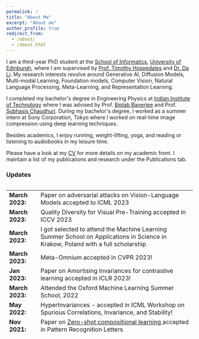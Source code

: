 ```yaml
---
permalink: /
title: "About Me"
excerpt: "About me"
author_profile: true
redirect_from: 
  - /about/
  - /about.html
---
```


I am a third-year PhD student at the [School of Informatics](https://www.ed.ac.uk/informatics), [University of Edinburgh](https://www.ed.ac.uk/), where I am supervised by [Prof. Timothy Hospedales](https://homepages.inf.ed.ac.uk/thospeda/) and [Dr. Da Li](https://scholar.google.com/citations?user=RPvaE3oAAAAJ&hl=en). My research interests revolve around Generative AI, Diffusion Models, Multi-modal Learning, Foundation models, Computer Vision, Natural Language Processing, Meta-Learning, and Representation Learning.


I completed my bachelor's degree in Engineering Physics at [Indian Institute of Technology](https://www.iitb.ac.in) where I was advised by Prof. [Biplab Banerjee](https://biplab-banerjee.github.io/) and Prof. [Subhasis Chaudhuri](https://www.ee.iitb.ac.in/~sc/main/main.html). During my bachelor's degree, I worked as a summer intern at Sony Corporation, Tokyo where I worked on real-time image compression using deep learning techniques. 


Besides academics, I enjoy running, weight-lifting, yoga, and reading or listening to audiobooks in my leisure time.


Please have a look at my [CV](https://drive.google.com/file/d/1rrbqpPxs_bJahXTEtBdO8yHXW01QrQMV/view?usp=sharing) for more details on my academic front. I maintain a list of my publications and research  under the Publications tab.  


### Updates

<div style="height:400px;overflow:auto">
<table rules=none style="border:0 none;">
<col width="100px">
<col width="636px">
  <tr><td style="border:0 none;"><b>March 2023:</b></td><td style="border:0 none;">Paper on adversarial attacks on Vision-Language Models accepted to ICML 2023</td></tr>
  <tr><td style="border:0 none;"><b>March 2023:</b></td><td style="border:0 none;">Quality Diversity for Visual Pre-Training accepted in ICCV 2023</td></tr>
  <tr><td style="border:0 none;"><b>March 2023:</b></td><td style="border:0 none;">I got selected to attend the Machine Learning Summer School on Applications in Science in Krakow, Poland with a full scholarship</td></tr>
  <tr><td style="border:0 none;"><b>March 2023:</b></td><td style="border:0 none;">Meta-Omnium accepted in CVPR 2023!</td></tr>
<tr><td style="border:0 none;"><b>Jan 2023:</b></td><td style="border:0 none;">Paper on Amortising Invariances for contrastive learning accepted in ICLR 2023!</td></tr>
  <tr><td style="border:0 none;"><b>March 2023:</b></td><td style="border:0 none;">Attended the Oxford Machine Learning Summer School, 2022</td></tr>
<tr><td style="border:0 none;"><b>May 2022:</b></td><td style="border:0 none;">HyperInvariances - accepted in ICML Workshop on Spurious Correlations, Invariance, and Stability!</td></tr>
<tr><td style="border:0 none;"><b>Nov 2021:</b></td><td style="border:0 none;">Paper on <a href="https://www.researchgate.net/profile/Hitesh_Kandala/publication/362064793_Multi-Stage_Semantic_Graph_Embeddings_for_Compositional_Zero-Shot_Learning/links/6320eb3b70cc936cd3061232/Multi-Stage-Semantic-Graph-Embeddings-for-Compositional-Zero-Shot-Learning.pdf"> Zero-shot compositional learning </a> accepted in Pattern Recognition Letters </td></tr>
<tr><td style="border:0 none;"><b>Nov 2021:</b></td><td style="border:0 none;">Paper on <a href="https://www.sciencedirect.com/science/article/pii/S0925231222011961"> Zero-shot SBIR </a> accepted in Neurocomputing</td></tr>
<tr><td style="border:0 none;"><b>June 2021:</b></td><td style="border:0 none;">Incoming PhD student at the University of Edinburgh. So excited to explore Scotland!</td></tr>
<tr><td style="border:0 none;"><b>May 2021:</b></td><td style="border:0 none;">Delivered a talk on Salient Developments in Video Captioning at the <a href="https://cms.brookes.ac.uk/staff/FabioCuzzolin/"> Visual AI Lab </a>, <a href="https://www.brookes.ac.uk/"> Oxford Brookes University </a>. Slides can be found <a href="/files/Visual_AI_Lab_Video_Captioning.pdf"> here</a>.</td></tr>
<tr><td style="border:0 none;"><b>May 2021:</b></td><td style="border:0 none;">I received multiple offers from the University of Bristol, John Hopkins University, University of Maryland, Durham Univeristy, University of Tubingen, Saarland University, University of Trento, and University of Edinburgh. I feel blessed to be accepted in these amazing programs!</td></tr>
<tr><td style="border:0 none;"><b>May 2021:</b></td><td style="border:0 none;">Graduated from the <a href="https://www.iitb.ac.in/"> Indian Institute of Technology, Bombay </a> with a bachelor's degree in Engineering Physics</td></tr>
<tr><td style="border:0 none;"><b>May 2021:</b></td><td style="border:0 none;">Finally submitted my bachelor's thesis on Zero-shot Sketch-based Image Retrieval and Multi-modal learning.
<tr><td style="border:0 none;"><b>Jan 2021:</b></td><td style="border:0 none;">Presented our paper <a href="https://arxiv.org/pdf/2010.01999"> ADA-AT/DT: An Adversarial Approach for Cross-Domain and Cross-Task Knowledge Transfer </a> at the Winter Conference on Applications in Computer Vision (WACV) 2021 </td></tr>
<tr><td style="border:0 none;"><b>Jan 2021:</b></td><td style="border:0 none;">Presented our paper <a href="https://openaccess.thecvf.com/content/WACV2021/papers/Chavhan_ADA-ATDT_An_Adversarial_Approach_for_Cross-Domain_and_Cross-Task_Knowledge_Transfer_WACV_2021_paper.pdf"> A Novel Actor Dual-Critic Model for Remote Sensing Image Captioning</a> at the Internation Conference on Pattern Recognition (ICPR) 2021 </td></tr>
<tr><td style="border:0 none;"><b>Aug 2020:</b></td><td style="border:0 none;">Completed my remote internship at the Tokyo Laboratories, Sony Corporation working on Deep Learning Techniques for Image Compression. Please have a look at my final <a href="/files/sony_report.pdf"> presentation </a>.</td></tr>
<tr><td style="border:0 none;"><b> Dec 2019:</b></td><td style="border:0 none;"> Attended the National conference on Computer Vision Pattern Recognition, Image Processing and Graphics 2019, Hubli, Karnataka. It was a really great experience!</td></tr>
<tr><td style="border:0 none;"><b> June 2019:</b></td><td style="border:0 none;"> I received an AP grade for the course "Machine Learning for Remote sensing - II", for being in top 1%.</td></tr>
<tr><td style="border:0 none;"><b> April 2019:</b></td><td style="border:0 none;"> Gave a talk on the topic Generative Adversarial Networks on Image Style Transfer  under Reflections, Web and Coding Club, IIT Bombay </td></tr>
<tr><td style="border:0 none;"><b> May 2018:</b></td><td style="border:0 none;"> Awarded the Technical Freshman of the Year in IIT Bombay! </td></tr>

